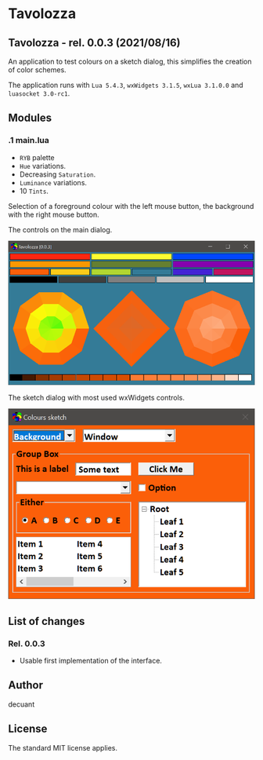 #  **Tavolozza**


## Tavolozza - rel. 0.0.3 (2021/08/16)

An application to test colours on a sketch dialog, this simplifies the creation of color schemes.

The application runs with ```Lua 5.4.3```, ```wxWidgets 3.1.5```, ```wxLua 3.1.0.0``` and ```luasocket 3.0-rc1```.


## Modules


### .1 **main.lua**

- ```RYB``` palette
- ```Hue``` variations.
- Decreasing ```Saturation```.
- ```Luminance``` variations.
- 10 ```Tints```.

Selection of a foreground colour with the left mouse button, the background with the right mouse button.

The controls on the main dialog.

![The actual tavolozza](/doc/Main_Dialog.png)


The sketch dialog with most used wxWidgets controls.

![The sketch dialog](/doc/Test_Dialog.png)



## List of changes



### Rel. 0.0.3


- Usable first implementation of the interface.


## Author

decuant


## License

The standard MIT license applies.


